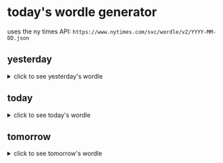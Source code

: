 # today's wordle generator

uses the ny times API: `https://www.nytimes.com/svc/wordle/v2/YYYY-MM-DD.json`

## yesterday

<details>
    <summary>click to see yesterday's wordle</summary>

    older

</details>

## today

<details>
    <summary>click to see today's wordle</summary>

    whisk

</details>

## tomorrow

<details>
    <summary>click to see tomorrow's wordle</summary>

    clear

</details>
